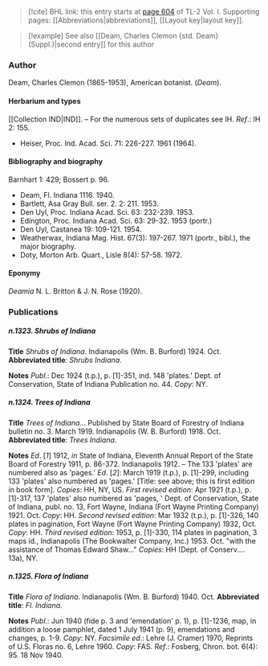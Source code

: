 > [!cite] BHL link: this entry starts at [page 604](https://www.biodiversitylibrary.org/item/103414#page/652/mode/1up) of TL-2 Vol. I.
> Supporting pages: [[Abbreviations|abbreviations]], [[Layout key|layout key]].

> [!example] See also [[Deam, Charles Clemon {std. Deam} (Suppl.)|second entry]] for this author

### Author

Deam, Charles Clemon (1865-1953), American botanist. (*Deam*).

#### Herbarium and types

[[Collection IND|IND]]. – For the numerous sets of duplicates see IH.
*Ref*.: IH 2: 155.
- Heiser, Proc. Ind. Acad. Sci. 71: 226-227. 1961 (1964).

#### Bibliography and biography

Barnhart 1: 429; Bossert p. 96.
- Deam, Fl. Indiana 1116. 1940.
- Bartlett, Asa Gray Bull. ser. 2. 2: 211. 1953.
- Den Uyl, Proc. Indiana Acad. Sci. 63: 232-239. 1953.
- Edington, Proc. Indiana Acad. Sci. 63: 29-32. 1953 (portr.)
- Den Uyl, Castanea 19: 109-121. 1954.
- Weatherwax, Indiana Mag. Hist. 67(3): 197-267. 1971 (portr., bibl.), the major biography.
- Doty, Morton Arb. Quart., Lisle 8(4): 57-58. 1972.

#### Eponymy

*Deamia* N. L. Britton & J. N. Rose (1920).

### Publications

##### n.1323. Shrubs of Indiana

**Title**
*Shrubs of Indiana*. Indianapolis (Wm. B. Burford) 1924. Oct.
**Abbreviated title**: *Shrubs Indiana*.

**Notes**
*Publ*.: Dec 1924 (t.p.), p. \[1\]-351, ind. 148 'plates.' Dept. of Conservation, State of Indiana Publication no. 44. *Copy*: NY.

##### n.1324. Trees of Indiana

**Title**
*Trees of Indiana*... Published by State Board of Forestry of Indiana bulletin no. 3. March 1919. Indianapolis (W. B. Burford) 1918. Oct.
**Abbreviated title**: *Trees Indiana*.

**Notes**
*Ed*. \[*1*\] 1912, *in* State of Indiana, Eleventh Annual Report of the State Board of Forestry 1911, p. 86-372. Indianapolis 1912. – The 133 'plates' are numbered also as 'pages.'
*Ed*. \[*2*\]: March 1919 (t.p.), p. \[1\]-299, including 133 'plates' also numbered as 'pages.' \[Title: see above; this is first edition in book form\]. *Copies*: HH, NY, US.
*First revised edition*: Apr 1921 (t.p.), p. \[1\]-317, 137 'plates' also numbered as 'pages, ' Dept. of Conservation, State of Indiana, publ. no. 13, Fort Wayne, Indiana (Fort Wayne Printing Company) 1921. Oct. *Copy*: HH.
*Second revised edition*: Mar 1932 (t.p.), p. \[1\]-326, 140 plates in pagination, Fort Wayne (Fort Wayne Printing Company) 1932, Oct. *Copy*: HH.
*Third revised edition*: 1953, p. \[1\]-330, 114 plates in pagination, 3 maps id., Indianapolis (The Bookwalter Company, Inc.) 1953. Oct. "with the assistance of Thomas Edward Shaw..." *Copies*: HH (Dept. of Conserv.... 13a), NY.

##### n.1325. Flora of Indiana

**Title**
*Flora of Indiana*. Indianapolis (Wm. B. Burford) 1940. Oct.
**Abbreviated title**: *Fl. Indiana*.

**Notes**
*Publ*.: Jun 1940 (fide p. 3 and 'emendation' p. 1), p. \[1\]-1236, map, in addition a loose pamphlet, dated 1 July 1941 (p. 9), emendations and changes, p. 1-9. *Copy*: NY.
*Facsimile ed*.: Lehre (J. Cramer) 1970, Reprints of U.S. Floras no. 6, Lehre 1960. *Copy*: FAS.
*Ref*.: Fosberg, Chron. bot. 6(4): 95. 18 Nov 1940.

